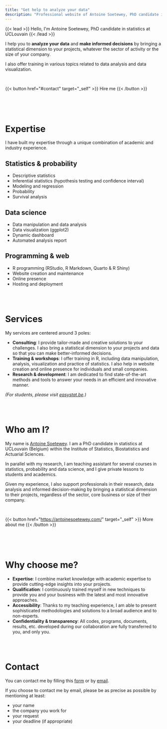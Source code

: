 ```yaml
---
title: "Get help to analyze your data"
description: "Professional website of Antoine Soetewey, PhD candidate in statistics at UCLouvain"
---
```


{{< lead >}}
Hello, I'm Antoine Soetewey, PhD candidate in statistics at UCLouvain
{{< /lead >}}

I help you to **analyze your data** and **make informed decisions** by bringing a statistical dimension to your projects, whatever the sector of activity or the size of your company.

I also offer training in various topics related to data analysis and data visualization.

<br>

{{< button href="#contact" target="_self" >}}
Hire me
{{< /button >}}

<br>
<br>
<br>

# Expertise

I have built my expertise through a unique combination of academic and industry experience.

## Statistics & probability

- Descriptive statistics
- Inferential statistics (hypothesis testing and confidence interval)
- Modeling and regression
- Probability
- Survival analysis

## Data science

- Data manipulation and data analysis
- Data visualization (ggplot2)
- Dynamic dashboard
- Automated analysis report

## Programming & web

- R programming (RStudio, R Markdown, Quarto & R Shiny)
- Website creation and maintenance
- Online presence
- Hosting and deployment

<br>
<br>

# Services

My services are centered around 3 poles:

- **Consulting**: I provide tailor-made and creative solutions to your challenges. I also bring a statistical dimension to your projects and data so that you can make better-informed decisions.
- **Training & workshops**: I offer training in R, including data manipulation, analysis, visualization and practice of statistics. I also help in website creation and online presence for individuals and small companies.
- **Research & development**: I am dedicated to find state-of-the-art methods and tools to answer your needs in an efficient and innovative manner.

*(For students, please visit [easystat.be](https://easystat.be/).)*

<br>
<br>

# Who am I?

My name is [Antoine Soetewey](https://antoinesoetewey.com/). I am a PhD candidate in statistics at UCLouvain (Belgium) within the Institute of Statistics, Biostatistics and Actuarial Sciences.

In parallel with my research, I am teaching assistant for several courses in statistics, probability and data science, and I give private lessons to students and academics.

Given my experience, I also support professionals in their research, data analysis and informed decision-making by bringing a statistical dimension to their projects, regardless of the sector, core business or size of their company.

<br>

{{< button href="https://antoinesoetewey.com/" target="_self" >}}
More about me
{{< /button >}}

<br>
<br>
<br>

# Why choose me?

- **Expertise**: I combine market knowledge with academic expertise to provide cutting-edge insights into your projects.
- **Qualification**: I continuously trained myself in new techniques to provide you and your business with the latest and most innovative approaches.
- **Accessibility**: Thanks to my teaching experience, I am able to present sophisticated methodologies and solutions to a broad audience and to non-experts.
- **Confidentiality & transparency**: All codes, programs, documents, results, etc. developed during our collaboration are fully transferred to you, and only you.

<br>
<br>

# Contact

You can contact me by filling this [form](https://docs.google.com/forms/d/e/1FAIpQLScIXKNPvQWCG3by3_LYBfP_M8w5e5oV7CDIAyAC1IslTRnBoA/viewform?usp=sf_link) or by [email](mailto:ant.soetewey@gmail.com).

If you choose to contact me by email, please be as precise as possible by mentioning at least:

- your name
- the company you work for
- your request
- your deadline (if appropriate)
